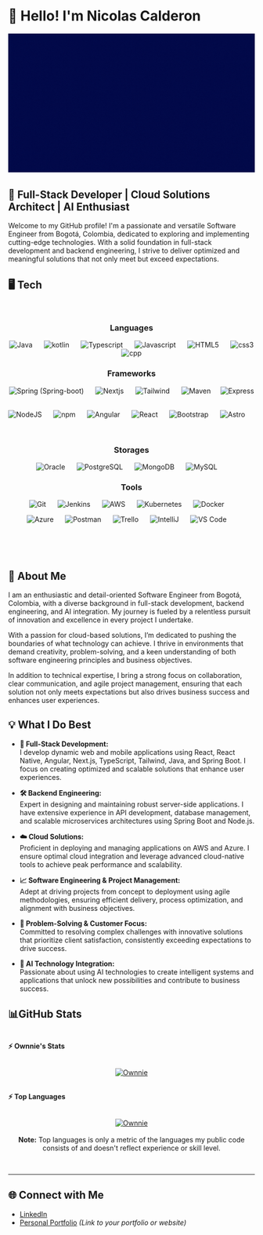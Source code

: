 # 👋 Hello! I'm Nicolas Calderon

 ![Presentations](Hola!.gif)

 

## 🚀 Full-Stack Developer | Cloud Solutions Architect | AI Enthusiast
Welcome to my GitHub profile! I'm a passionate and versatile Software Engineer from Bogotá, Colombia, dedicated to exploring and implementing cutting-edge technologies. With a solid foundation in full-stack development and backend engineering, I strive to deliver optimized and meaningful solutions that not only meet but exceed expectations.



## 🖥️ Tech
<div align="center" width="100">
  
  <!-- Languages -->
  </br>
  <h3>Languages</h3>
  <img
    src="https://cdn.jsdelivr.net/gh/devicons/devicon@latest/icons/java/java-original-wordmark.svg"
    width="60px"
    alt="Java">
    &nbsp;&nbsp;&nbsp;&nbsp;
  <img
    src="https://cdn.jsdelivr.net/gh/devicons/devicon@latest/icons/kotlin/kotlin-original.svg"
    width="60px"
    alt="kotlin">
    &nbsp;&nbsp;&nbsp;&nbsp;
  <img
    src="https://cdn.jsdelivr.net/gh/devicons/devicon@latest/icons/typescript/typescript-original.svg"
    width="60px"
    alt="Typescript">
    &nbsp;&nbsp;&nbsp;&nbsp;
  <img
    src="https://cdn.jsdelivr.net/gh/devicons/devicon@latest/icons/javascript/javascript-original.svg"
    width="60px"
    alt="Javascript">
    &nbsp;&nbsp;&nbsp;&nbsp;
  <img
    src="https://cdn.jsdelivr.net/gh/devicons/devicon@latest/icons/html5/html5-original-wordmark.svg"
    width="60px"
    alt="HTML5">
    &nbsp;&nbsp;&nbsp;&nbsp;
  <img
    src="https://cdn.jsdelivr.net/gh/devicons/devicon@latest/icons/css3/css3-original-wordmark.svg"
    width="60px"
    alt="css3">
    &nbsp;&nbsp;&nbsp;&nbsp;
  <img
    src="https://cdn.jsdelivr.net/gh/devicons/devicon@latest/icons/cplusplus/cplusplus-original.svg"
    width="60px"
    alt="cpp">
    &nbsp;&nbsp;&nbsp;&nbsp;
  
  <!-- Frameworks -->
  </br>
  <h3>Frameworks</h3>
  <img
    src="https://cdn.jsdelivr.net/gh/devicons/devicon@latest/icons/spring/spring-original-wordmark.svg"
    width="60px"
    alt="Spring (Spring-boot)">
    &nbsp;&nbsp;&nbsp;&nbsp;
  <img
    src="https://cdn.jsdelivr.net/gh/devicons/devicon@latest/icons/nextjs/nextjs-original-wordmark.svg"
    width="60px"
    alt="Nextjs">
    &nbsp;&nbsp;&nbsp;&nbsp;
  <img
    src="https://cdn.jsdelivr.net/gh/devicons/devicon@latest/icons/tailwindcss/tailwindcss-original.svg"
    width="60px"
    alt="Tailwind">
    &nbsp;&nbsp;&nbsp;&nbsp;
  <img
    src="https://logodix.com/logo/699172.png"
    width="60px"
    alt="Maven">
    &nbsp;&nbsp;&nbsp;
  <img
      src="https://cdn.jsdelivr.net/gh/devicons/devicon@latest/icons/express/express-original-wordmark.svg"
      width="60px"
      alt="Express">
      &nbsp;&nbsp;&nbsp;&nbsp;

  </br>

  <img
    src="https://cdn.jsdelivr.net/gh/devicons/devicon@latest/icons/nodejs/nodejs-original-wordmark.svg"
    width="60px"
    alt="NodeJS">
    &nbsp;&nbsp;&nbsp;&nbsp;
  <img
    src="https://cdn.jsdelivr.net/gh/devicons/devicon@latest/icons/npm/npm-original-wordmark.svg"
    width="60px"
    alt="npm">
    &nbsp;&nbsp;&nbsp;&nbsp;
  <img
    src="https://cdn.jsdelivr.net/gh/devicons/devicon@latest/icons/angularjs/angularjs-original.svg"
    width="60px"
    alt="Angular">
    &nbsp;&nbsp;&nbsp;&nbsp;
  <img
    src="https://cdn.jsdelivr.net/gh/devicons/devicon@latest/icons/react/react-original-wordmark.svg"
    width="60px"
    alt="React">
    &nbsp;&nbsp;&nbsp;&nbsp;
  <img
    src="https://cdn.jsdelivr.net/gh/devicons/devicon@latest/icons/bootstrap/bootstrap-plain-wordmark.svg"
    width="60px"
    alt="Bootstrap">
    &nbsp;&nbsp;&nbsp;&nbsp;
  <img
    src="https://cdn.jsdelivr.net/gh/devicons/devicon@latest/icons/astro/astro-original.svg"
    width="60px"
    alt="Astro">
    &nbsp;&nbsp;&nbsp;&nbsp;
  
  <!-- Storages -->
  </br>
  <h3>Storages</h3>
  <img
    src="https://cdn.jsdelivr.net/gh/devicons/devicon@latest/icons/oracle/oracle-original.svg"
    width="60px"
    alt="Oracle">
    &nbsp;&nbsp;&nbsp;&nbsp;
  <img
    src="https://cdn.jsdelivr.net/gh/devicons/devicon@latest/icons/postgresql/postgresql-original-wordmark.svg"
    width="60px"
    alt="PostgreSQL">
    &nbsp;&nbsp;&nbsp;&nbsp;
  <img
    src="https://cdn.jsdelivr.net/gh/devicons/devicon@latest/icons/mongodb/mongodb-plain-wordmark.svg"
    width="60px"
    alt="MongoDB">
    &nbsp;&nbsp;&nbsp;&nbsp;
   <img
    src="https://cdn.jsdelivr.net/gh/devicons/devicon@latest/icons/mysql/mysql-plain-wordmark.svg"
    width="60px"
    alt="MySQL">
    &nbsp;&nbsp;&nbsp;&nbsp;  
  
  <!-- Tools -->
  </br>
  <h3>Tools</h3>
  <img
    src="https://cdn.jsdelivr.net/gh/devicons/devicon@latest/icons/github/github-original-wordmark.svg"
    width="60px"
    alt="Git">
    &nbsp;&nbsp;&nbsp;&nbsp;
  <img
    src="https://cdn.jsdelivr.net/gh/devicons/devicon@latest/icons/jenkins/jenkins-original.svg"
    width="60px"
    alt="Jenkins">
    &nbsp;&nbsp;&nbsp;&nbsp;
  <img
    src="https://cdn.jsdelivr.net/gh/devicons/devicon@latest/icons/amazonwebservices/amazonwebservices-original-wordmark.svg"
    width="60px"
    alt="AWS">
    &nbsp;&nbsp;&nbsp;&nbsp;
  <img
    src="https://cdn.jsdelivr.net/gh/devicons/devicon@latest/icons/kubernetes/kubernetes-plain-wordmark.svg"
    width="60px"
    alt="Kubernetes">
    &nbsp;&nbsp;&nbsp;&nbsp;
  <img
    src="https://cdn.jsdelivr.net/gh/devicons/devicon@latest/icons/docker/docker-original-wordmark.svg"
    width="60px"
    alt="Docker">
    &nbsp;&nbsp;&nbsp;&nbsp;
  
  </br>
  
  <img
    src="https://cdn.jsdelivr.net/gh/devicons/devicon@latest/icons/azure/azure-original.svg"
    width="60px"
    alt="Azure">
    &nbsp;&nbsp;&nbsp;&nbsp;
  <img
    src="https://cdn.jsdelivr.net/gh/devicons/devicon@latest/icons/postman/postman-original.svg"
    width="60px"
    alt="Postman">
    &nbsp;&nbsp;&nbsp;&nbsp;
  <img
    src="https://cdn.jsdelivr.net/gh/devicons/devicon@latest/icons/trello/trello-plain-wordmark.svg"
    width="60px"
    alt="Trello">
    &nbsp;&nbsp;&nbsp;&nbsp;
  <img
    src="https://upload.wikimedia.org/wikipedia/commons/thumb/9/9c/IntelliJ_IDEA_Icon.svg/512px-IntelliJ_IDEA_Icon.svg.png"
    width="60px"
    alt="IntelliJ">
    &nbsp;&nbsp;&nbsp;&nbsp;
  <img
    src="https://cdn.jsdelivr.net/gh/devicons/devicon@latest/icons/vscode/vscode-original-wordmark.svg"
    width="60px"
    alt="VS Code">
    &nbsp;&nbsp;&nbsp;&nbsp;
  
</div>

</br>
</br>
</br>

## 📝 About Me

I am an enthusiastic and detail-oriented Software Engineer from Bogotá, Colombia, with a diverse background in full-stack development, backend engineering, and AI integration. My journey is fueled by a relentless pursuit of innovation and excellence in every project I undertake. 

With a passion for cloud-based solutions, I’m dedicated to pushing the boundaries of what technology can achieve. I thrive in environments that demand creativity, problem-solving, and a keen understanding of both software engineering principles and business objectives.

In addition to technical expertise, I bring a strong focus on collaboration, clear communication, and agile project management, ensuring that each solution not only meets expectations but also drives business success and enhances user experiences.

## 💡 What I Do Best

- **🔗 Full-Stack Development:**  
  I develop dynamic web and mobile applications using React, React Native, Angular, Next.js, TypeScript, Tailwind, Java, and Spring Boot. I focus on creating optimized and scalable solutions that enhance user experiences.

- **🛠️ Backend Engineering:**  
  Expert in designing and maintaining robust server-side applications. I have extensive experience in API development, database management, and scalable microservices architectures using Spring Boot and Node.js.

- **☁️ Cloud Solutions:**  
  Proficient in deploying and managing applications on AWS and Azure. I ensure optimal cloud integration and leverage advanced cloud-native tools to achieve peak performance and scalability.

- **📈 Software Engineering & Project Management:**  
  Adept at driving projects from concept to deployment using agile methodologies, ensuring efficient delivery, process optimization, and alignment with business objectives.

- **🎯 Problem-Solving & Customer Focus:**  
  Committed to resolving complex challenges with innovative solutions that prioritize client satisfaction, consistently exceeding expectations to drive success.

- **🧠 AI Technology Integration:**  
  Passionate about using AI technologies to create intelligent systems and applications that unlock new possibilities and contribute to business success.

## 📊GitHub Stats

<br/>
<summary><b>⚡ Ownnie's Stats</b></summary>
<br/>
<p align="center">
	<a href="https://github.com/Ownnie">
	<img width="49.5%" src="https://github-readme-stats.vercel.app/api?username=Ownnie&show_icons=true" alt="Ownnie">
	</a>
	<br/>
</p>
<br/>

<summary><b>⚡ Top Languages</b></summary>
<br/>

<p align="center">
	<a href="https://github.com/Ownnie">
	<img src="https://github-readme-stats.vercel.app/api/top-langs/?username=Ownnie&langs_count=8&layout=compact" alt="Ownnie">
	</a>
	<br/>
<br/>
<b>Note:</b> Top languages is only a metric of the languages my public code consists of and doesn't reflect experience or skill level.
</p>
<br/>


------

## 🌐 Connect with Me
- [LinkedIn](https://www.linkedin.com/in/nicolas-calderon/)
- [Personal Portfolio](#) *(Link to your portfolio or website)*

